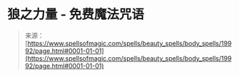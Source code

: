 <!--yml

category: 未分类

date: 2024-06-12 19:02:24

-->

# 狼之力量 - 免费魔法咒语

> 来源：[https://www.spellsofmagic.com/spells/beauty_spells/body_spells/19992/page.html#0001-01-01](https://www.spellsofmagic.com/spells/beauty_spells/body_spells/19992/page.html#0001-01-01)
